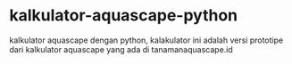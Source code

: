 # kalkulator-aquascape-python
kalkulator aquascape dengan python, kalakulator ini adalah versi prototipe dari kalkulator aquascape yang ada di tanamanaquascape.id
